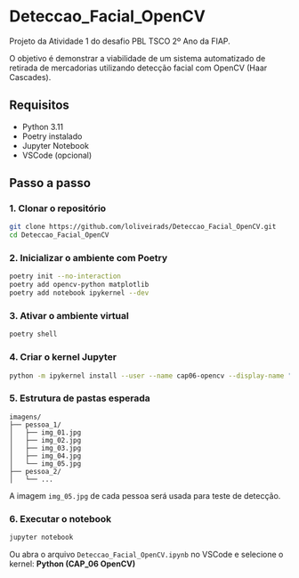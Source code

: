 # Deteccao_Facial_OpenCV

Projeto da Atividade 1 do desafio PBL TSCO 2º Ano da FIAP.

O objetivo é demonstrar a viabilidade de um sistema automatizado de retirada de mercadorias utilizando detecção facial com OpenCV (Haar Cascades).

## Requisitos

- Python 3.11  
- Poetry instalado  
- Jupyter Notebook  
- VSCode (opcional)

## Passo a passo

### 1. Clonar o repositório

```bash
git clone https://github.com/loliveirads/Deteccao_Facial_OpenCV.git
cd Deteccao_Facial_OpenCV
```

### 2. Inicializar o ambiente com Poetry

```bash
poetry init --no-interaction
poetry add opencv-python matplotlib
poetry add notebook ipykernel --dev
```

### 3. Ativar o ambiente virtual

```bash
poetry shell
```

### 4. Criar o kernel Jupyter

```bash
python -m ipykernel install --user --name cap06-opencv --display-name "Python (CAP_06 OpenCV)"
```

### 5. Estrutura de pastas esperada

```
imagens/
├── pessoa_1/
│   ├── img_01.jpg
│   ├── img_02.jpg
│   ├── img_03.jpg
│   ├── img_04.jpg
│   └── img_05.jpg
├── pessoa_2/
│   └── ...
```

A imagem `img_05.jpg` de cada pessoa será usada para teste de detecção.

### 6. Executar o notebook

```bash
jupyter notebook
```

Ou abra o arquivo `Deteccao_Facial_OpenCV.ipynb` no VSCode e selecione o kernel: **Python (CAP_06 OpenCV)**





